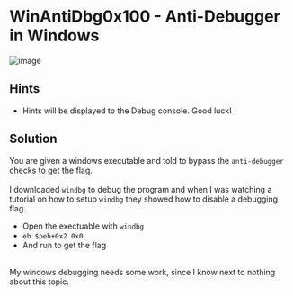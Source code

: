 # WinAntiDbg0x100 - Anti-Debugger in Windows
![image](https://github.com/JosephB10/CTF-Writeups/assets/105746932/ce7881a3-92f4-4d27-9d4e-e093d58ff2ef)
## Hints
- Hints will be displayed to the Debug console. Good luck!
## Solution
You are given a windows executable and told to bypass the `anti-debugger` checks to get the flag. 
<br><br>
I downloaded `windbg` to debug the program and when I was watching a tutorial on how to setup `windbg` they showed how to disable a debugging flag.
- Open the exectuable with `windbg`
- `eb $peb+0x2 0x0`
- And run to get the flag

<br>My windows debugging needs some work, since I know next to nothing about this topic. 
